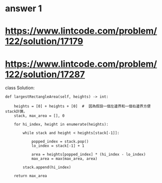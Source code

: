 # answer 1
# https://www.lintcode.com/problem/122/solution/17179
# https://www.lintcode.com/problem/122/solution/17287
class Solution:
    
    def largestRectangleArea(self, heights) -> int:
        
        heights = [0] + heights + [0]  #  因為假設一個左邊界和一個右邊界方便stack計算。
        stack, max_area = [], 0
        
        for hi_index, height in enumerate(heights):
            
            while stack and height < heights[stack[-1]]:
                
                popped_index = stack.pop()
                lo_index = stack[-1] + 1 

                area = heights[popped_index] * (hi_index - lo_index)
                max_area = max(max_area, area)
            
            stack.append(hi_index)
        
        return max_area